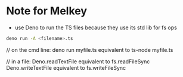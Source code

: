 # Note for Melkey

- use Deno to run the TS files because they use its std lib for fs ops

```bash
deno run -A <filename>.ts
```

// on the cmd line:
deno run myfile.ts equivalent to ts-node myfile.ts

// in a file:
Deno.readTextFile equivalent to fs.readFileSync
Deno.writeTextFile equivalent to fs.writeFileSync
